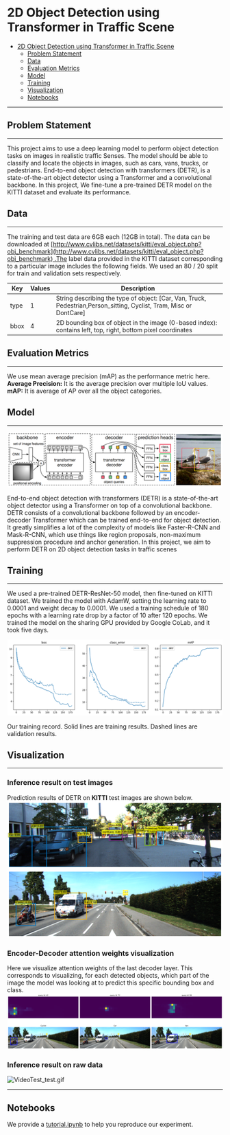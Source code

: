 # 2D Object Detection using Transformer in Traffic Scene
- [2D Object Detection using Transformer in Traffic Scene](#2d-object-detection-using-transformer-in-traffic-scene)
  * [Problem Statement](#Problem-Statement)
  * [Data](#data)
  * [Evaluation Metrics](#evaluation-metrics)
  * [Model](#model)
  * [Training](#training)
  * [Visualization](#visualization)
  * [Notebooks](#notebooks)
---

## Problem Statement

---
This project aims to use a deep learning model to perform object detection tasks on images in realistic traffic Senses. 
The model should be able to classify and locate the objects in images, such as cars, vans, trucks, or pedestrians. 
End-to-end object detection with transformers (DETR), is a state-of-the-art object detector using a Transformer and a convolutional backbone. In this project,
We fine-tune a pre-trained DETR model on the KITTI dataset and evaluate its performance.

## Data

---

The training and test data are 6GB each (12GB in total). The data can be downloaded at [http://www.cvlibs.net/datasets/kitti/eval_object.php?obj_benchmark](http://www.cvlibs.net/datasets/kitti/eval_object.php?obj_benchmark) .The label data provided in the KITTI dataset corresponding to a particular image includes the following fields. We used an 80 / 20 split for train and validation sets respectively.

| Key | Values | Description |
| --- | --- | --- |
| type | 1 | String describing the type of object: [Car, Van, Truck, Pedestrian,Person_sitting, Cyclist, Tram, Misc or DontCare] |
| bbox | 4 | 2D bounding box of object in the image (0-based index): contains left, top, right, bottom pixel coordinates |

## Evaluation Metrics

---

We use mean average precision (mAP) as the performance metric here. **Average Precision:** It is the average precision over multiple IoU values. **mAP:** It is average of AP over all the object categories.

## Model

---

![Untitled](resource/model.png)

End-to-end object detection with transformers (DETR)  is a state-of-the-art object detector using a Transformer on top of a convolutional backbone. DETR consists of a convolutional backbone followed by an encoder-decoder Transformer which can be trained end-to-end for object detection. It greatly simplifies a lot of the complexity of models like Faster-R-CNN and Mask-R-CNN, which use things like region proposals, non-maximum suppression procedure and anchor generation. In this project, we aim to perform DETR on 2D object detection tasks in traffic scenes

## Training

---

We used a pre-trained DETR-ResNet-50 model, then fine-tuned on KITTI dataset. We trained the model with AdamW, setting the learning rate to 0.0001 and weight decay to 0.0001. We used a training schedule of 180 epochs with a learning rate drop by a factor of 10 after 120 epochs. We trained the model on the sharing GPU provided by Google CoLab, and it took five days. 

![Our training record. Solid lines are training results. Dashed lines are validation results.](resource/output.png)

Our training record. Solid lines are training results. Dashed lines are validation results.

## Visualization

---

### Inference result on test images
Prediction results of DETR on **KITTI** test images are shown below.
![inference_sample.png](resource/sample_0_result.png)
![inference_sample.png](resource/sample_1_result.png)

### Encoder-Decoder attention weights visualization
Here we visualize attention weights of the last decoder layer. This corresponds to visualizing, for each detected objects, which part of the image the model was looking at to predict this specific bounding box and class.
![attention_weights.png](resource/attentionMap.png)

### Inference result on raw data
![VideoTest_test.gif](resource/VideoTest_test.gif)

--- 
## Notebooks
We provide a [tutorial.ipynb](tutorial.ipynb) to help you reproduce our experiment.